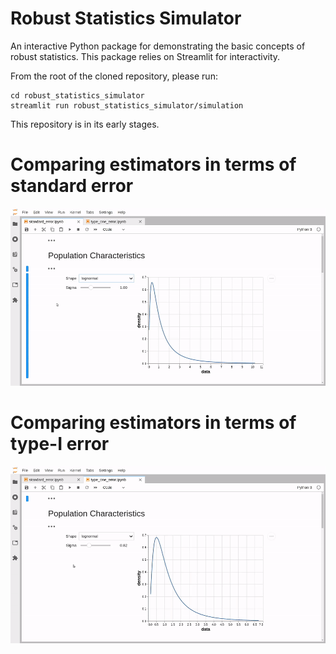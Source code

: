 # Robust Statistics Simulator

An interactive Python package for demonstrating the basic concepts of robust statistics.
This package relies on Streamlit for interactivity.

From the root of the cloned repository, please run:

```
cd robust_statistics_simulator
streamlit run robust_statistics_simulator/simulation

```

This repository is in its early stages.

# Comparing estimators in terms of standard error
![im](https://github.com/Alcampopiano/robust_statistics_simulator/blob/master/docs/docs/img/rs_se.gif?raw=true)

# Comparing estimators in terms of type-I error
![im](https://github.com/Alcampopiano/robust_statistics_simulator/blob/master/docs/docs/img/rs_terror.gif?raw=true)


